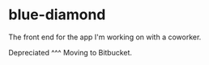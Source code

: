 # blue-diamond
The front end for the app I'm working on with a coworker.

Depreciated ^^^ Moving to Bitbucket. 